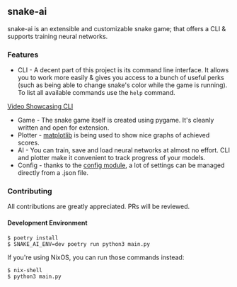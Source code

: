 ## snake-ai

snake-ai is an extensible and customizable snake game; that offers a CLI & supports training neural networks.

### Features

- CLI - A decent part of this project is its command line interface. It allows you to work more easily & gives you access to a bunch of useful perks (such as being able to change snake's color while the game is running). To list all available commands use the `help` command.

[Video Showcasing CLI](https://github.com/Khenziii/snake-ai/assets/126098761/19baf974-d959-456b-8d67-c92d886b47bb)

- Game - The snake game itself is created using pygame. It's cleanly written and open for extension.
- Plotter - [matplotlib](https://matplotlib.org/) is being used to show nice graphs of achieved scores.
- AI - You can train, save and load neural networks at almost no effort. CLI and plotter make it convenient to track progress of your models.
- Config - thanks to the [config module](https://github.com/Khenziii/snake-ai/blob/master/config/config.py), a lot of settings can be managed directly from a .json file.

### Contributing

All contributions are greatly appreciated. PRs will be reviewed.

#### Development Environment

```shell
$ poetry install
$ SNAKE_AI_ENV=dev poetry run python3 main.py
```

If you're using NixOS, you can run those commands instead:

```shell
$ nix-shell
$ python3 main.py
```

